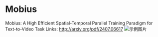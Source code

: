 # Mobius
Mobius: A High Efficient Spatial-Temporal Parallel Training Paradigm for Text-to-Video Task
Links: http://arxiv.org/pdf/2407.06617
![示例图片](./mobius)
